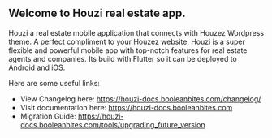 
## Welcome to Houzi real estate app.

Houzi a real estate mobile application that connects with Houzez Wordpress theme.
A perfect compliment to your Houzez website, Houzi is a super flexible and powerful mobile app with top-notch features for real estate agents and companies.
Its build with Flutter so it can be deployed to Android and iOS.

Here are some useful links:

- View Changelog here: https://houzi-docs.booleanbites.com/changelog/
- Visit documentation here: https://houzi-docs.booleanbites.com
- Migration Guide: https://houzi-docs.booleanbites.com/tools/upgrading_future_version
